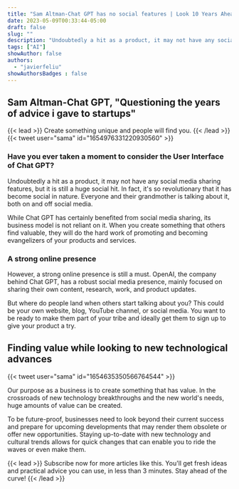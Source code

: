 ```yaml
---
title: "Sam Altman-Chat GPT has no social features | Look 10 Years Ahead!"
date: 2023-05-09T00:33:44-05:00
draft: false
slug: ""
description: "Undoubtedly a hit as a product, it may not have any social media sharing features, but it is still a huge social hit. In fact, it's so revolutionary that it has become social in nature."
tags: ["AI"]
showAuthor: false
authors:
  - "javierfeliu"
showAuthorsBadges : false  
---
```

## Sam Altman-Chat GPT, "Questioning the years of advice i gave to startups"
{{< lead >}}
Create something unique and people will find you.
{{< /lead >}}
{{< tweet user="sama" id="1654976331220930560" >}}

### Have you ever taken a moment to consider the User Interface of Chat GPT?

Undoubtedly a hit as a product, it may not have any social media sharing features, but it is still a huge social hit. In fact, it's so revolutionary that it has become social in nature. Everyone and their grandmother is talking about it, both on and off social media.

While Chat GPT has certainly benefited from social media sharing, its business model is not reliant on it. When you create something that others find valuable, they will do the hard work of promoting and becoming evangelizers of your products and services.

### A strong online presence

However, a strong online presence is still a must. OpenAI, the company behind Chat GPT, has a robust social media presence, mainly focused on sharing their own content, research, work, and product updates.

But where do people land when others start talking about you? This could be your own website, blog, YouTube channel, or social media. You want to be ready to make them part of your tribe and ideally get them to sign up to give your product a try.

## Finding value while looking to new technological advances

{{< tweet user="sama" id="1654635350566764544" >}}

Our purpose as a business is to create something that has value. In the crossroads of new technology breakthroughs and the new world's needs, huge amounts of value can be created. 

To be future-proof, businesses need to look beyond their current success and prepare for upcoming developments that may render them obsolete or offer new opportunities. Staying up-to-date with new technology and cultural trends allows for quick changes that can enable you to ride the waves or even make them.

{{< lead >}}
Subscribe now for more articles like this. You'll get fresh ideas and practical advice you can use, in less than 3 minutes. Stay ahead of the curve!
{{< /lead >}}
<script async data-uid="99db4e9842" src="https://javier-feliu.ck.page/99db4e9842/index.js"></script>

